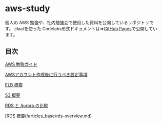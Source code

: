 # aws-study

個人の AWS 勉強や、社内勉強会で使用した資料を公開しているリポジトリです。
claatを使った Codelabs形式ドキュメントは⇒[GitHub Pages](https://ishiharatma.github.io/aws-study/)で公開しています。

## 目次

[AWS 勉強ガイド](/articles_base/aws-study-guide.md)

[AWSアカウント作成後に行うべき設定事項](/articles_base/aws-account-Initial-setting.md)

[ELB 概要](/articles_base/elb-overview.md)

[S3 概要](/articles_base/s3-overview.md)

[RDS と Aurora の比較](/articles_base/rds-aurora-overview.md)

[RDS 概要(/articles_base/rds-overview.md)
